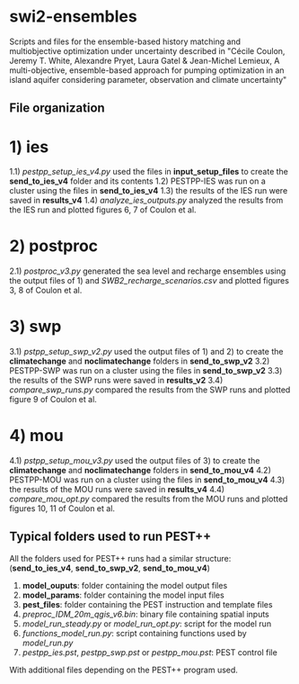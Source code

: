 # swi2-ensembles

Scripts and files for the ensemble-based history matching and multiobjective optimization under uncertainty described in 
"Cécile Coulon, Jeremy T. White, Alexandre Pryet, Laura Gatel & Jean-Michel Lemieux, A multi-objective, ensemble-based approach for pumping optimization in an island aquifer considering parameter, observation and climate uncertainty"

## File organization

# 1) ies

1.1) *pestpp_setup_ies_v4.py* used the files in **input_setup_files** to create the **send_to_ies_v4** folder and its contents
1.2) PESTPP-IES was run on a cluster using the files in **send_to_ies_v4**
1.3) the results of the IES run were saved in **results_v4**
1.4) *analyze_ies_outputs.py* analyzed the results from the IES run and plotted figures 6, 7 of Coulon et al.

# 2) postproc

2.1) *postproc_v3.py* generated the sea level and recharge ensembles using the output files of 1) and *SWB2_recharge_scenarios.csv* and plotted figures 3, 8 of Coulon et al.

# 3) swp

3.1) *pstpp_setup_swp_v2.py* used the output files of 1) and 2) to create the **climatechange** and **noclimatechange** folders in **send_to_swp_v2**
3.2) PESTPP-SWP was run on a cluster using the files in **send_to_swp_v2**
3.3) the results of the SWP runs were saved in **results_v2**
3.4) *compare_swp_runs.py* compared the results from the SWP runs and plotted figure 9 of Coulon et al.

# 4) mou

4.1) *pstpp_setup_mou_v3.py* used the output files of 3) to create the **climatechange** and **noclimatechange** folders in **send_to_mou_v4**
4.2) PESTPP-MOU was run on a cluster using the files in **send_to_mou_v4**
4.3) the results of the MOU runs were saved in **results_v4**
4.4) *compare_mou_opt.py* compared the results from the MOU runs and plotted figures 10, 11 of Coulon et al.


## Typical folders used to run PEST++

All the folders used for PEST++ runs had a similar structure: (**send_to_ies_v4**, **send_to_swp_v2**, **send_to_mou_v4**)

1) **model_ouputs**: folder containing the model output files
2) **model_params**: folder containing the model input files
3) **pest_files**: folder containing the PEST instruction and template files
4) *preproc_IDM_20m_qgis_v6.bin*: binary file containing spatial inputs
5) *model_run_steady.py* or *model_run_opt.py*: script for the model run
6) *functions_model_run.py*: script containing functions used by *model_run.py*
7) *pestpp_ies.pst*, *pestpp_swp.pst* or *pestpp_mou.pst*: PEST control file

With additional files depending on the PEST++ program used.
